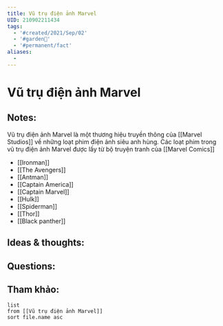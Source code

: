 ```yaml
---
title: Vũ trụ điện ảnh Marvel
UID: 210902211434
tags:
  - '#created/2021/Sep/02'
  - '#garden🏡'
  - '#permanent/fact'
aliases:
  - 
---
```

# Vũ trụ điện ảnh Marvel

## Notes:
Vũ trụ điện ảnh Marvel là một thương hiệu truyền thông của [[Marvel Studios]] về những loạt phim điện ảnh siêu anh hùng.
Các loạt phim trong vũ trụ điện ảnh Marvel được lấy từ bộ truyện tranh của [[Marvel Comics]]
- [[Ironman]]
- [[The Avengers]]
- [[Antman]]
- [[Captain America]]
- [[Captain Marvel]]
- [[Hulk]]
- [[Spiderman]]
- [[Thor]]
- [[Black panther]]

## Ideas & thoughts:

## Questions:


## Tham khảo:
```dataview
list
from [[Vũ trụ điện ảnh Marvel]]
sort file.name asc
```